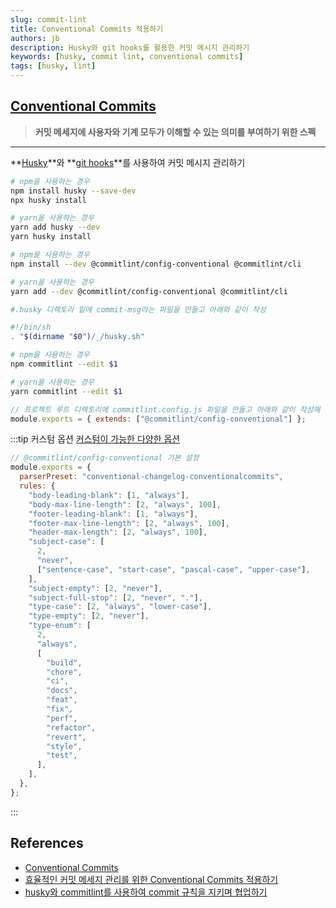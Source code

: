```yaml
---
slug: commit-lint
title: Conventional Commits 적용하기
authors: jb
description: Husky와 git hooks를 활용한 커밋 메시지 관리하기
keywords: [husky, commit lint, conventional commits]
tags: [husky, lint]
---
```


## [Conventional Commits](https://www.conventionalcommits.org/ko/v1.0.0/)

> **커밋 메세지에 사용자와 기계 모두가 이해할 수 있는 의미를 부여하기 위한 스펙**

---

**[Husky](https://github.com/typicode/husky)**와 **[git hooks](https://git-scm.com/book/ko/v2/Git%EB%A7%9E%EC%B6%A4-Git-Hooks)**를 사용하여 커밋 메시지 관리하기

```bash
# npm을 사용하는 경우
npm install husky --save-dev
npx husky install

# yarn을 사용하는 경우
yarn add husky --dev
yarn husky install
```

```bash
# npm을 사용하는 경우
npm install --dev @commitlint/config-conventional @commitlint/cli

# yarn을 사용하는 경우
yarn add --dev @commitlint/config-conventional @commitlint/cli
```

```bash
#.husky 디렉토리 밑에 commit-msg라는 파일을 만들고 아래와 같이 작성

#!/bin/sh
. "$(dirname "$0")/_/husky.sh"

# npm을 사용하는 경우
npm commitlint --edit $1

# yarn을 사용하는 경우
yarn commitlint --edit $1

```

```js
// 프로젝트 루트 디렉토리에 commitlint.config.js 파일을 만들고 아래와 같이 작성해 줍니다.
module.exports = { extends: ["@commitlint/config-conventional"] };
```

:::tip 커스텀 옵션
[커스텀이 가능한 다양한 옵션](https://github.com/somedaycode/husky_commitlint_test#default)

```js
// @commitlint/config-conventional 기본 설정
module.exports = {
  parserPreset: "conventional-changelog-conventionalcommits",
  rules: {
    "body-leading-blank": [1, "always"],
    "body-max-line-length": [2, "always", 100],
    "footer-leading-blank": [1, "always"],
    "footer-max-line-length": [2, "always", 100],
    "header-max-length": [2, "always", 100],
    "subject-case": [
      2,
      "never",
      ["sentence-case", "start-case", "pascal-case", "upper-case"],
    ],
    "subject-empty": [2, "never"],
    "subject-full-stop": [2, "never", "."],
    "type-case": [2, "always", "lower-case"],
    "type-empty": [2, "never"],
    "type-enum": [
      2,
      "always",
      [
        "build",
        "chore",
        "ci",
        "docs",
        "feat",
        "fix",
        "perf",
        "refactor",
        "revert",
        "style",
        "test",
      ],
    ],
  },
};
```

:::

## References

- [Conventional Commits](https://www.conventionalcommits.org/ko/v1.0.0/)
- [효율적인 커밋 메세지 관리를 위한 Conventional Commits 적용하기](https://blog.flynnpark.dev/13)
- [husky와 commitlint를 사용하여 commit 규칙을 지키며 협업하기](https://somedaycode.tistory.com/13)
